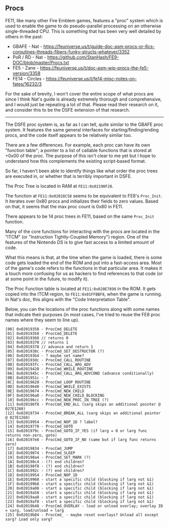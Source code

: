 ## Procs

FE11, like many other Fire Emblem games, features a "proc" system which is used to enable the game to do pseudo-parallel processing on an otherwise single-threaded CPU. This is something that has been very well detailed by others in the past:
* GBAFE - Nat  - https://feuniverse.us/t/guide-doc-asm-procs-or-6cs-coroutines-threads-fibers-funky-structs-whatever/3352
* PoR / RD - Nat - https://github.com/StanHash/FE9-DOC/blob/master/Procs.txt
* FE5 - Zane - https://feuniverse.us/t/doc-asm-wip-procs-the-fe5-version/3358
* FE14 - Circles - https://feuniverse.us/t/fe14-misc-notes-on-fates/16232/3

For the sake of brevity, I won't cover the entire scope of what procs are since I think Nat's guide is already extremely thorough and comprehensive, and I would just be repeating a lot of that. Please read their research on it, and consider this to be the DSFE extension of that research.

---

The DSFE proc system is, as far as I can tell, quite similar to the GBAFE proc system. It features the same general interfaces for starting/finding/ending procs, and the code itself appears to be relatively similar too.

There are a few differences. For example, each proc can have its own "function table"; a pointer to a list of callable functions that is stored at +0x00 of the proc. The purpose of this isn't clear to me yet but I hope to understand how this complements the existing script-based format.

So far, I haven't been able to identify things like what order the proc trees are executed in, or whether that is terribly important in DSFE.

The Proc Tree is located in RAM at `FE11:0x02190F28`.

The function at `FE11:0x02018C58` seems to be equivalent to FE8's `Proc_Init`. It iterates over 0x80 procs and initializes their fields to zero values. Based on that, it seems that the max proc count is 0x80 in FE11.

There appears to be 14 proc trees in FE11, based on the same `Proc_Init` function.

Many of the core functions for interacting with the procs are located in the "ITCM" (or "Instruction Tightly-Coupled Memory") region. One of the features of the Nintendo DS is to give fast access to a limited amount of code.

What this means is that, at the time when the game is loaded, there is some code gets loaded the end of the ROM and put into a fast-access area. Most of the game's code refers to the functions in that particular area. It makes it a touch more confusing for us as hackers to find references to that code (or at some point in the future, to modify it).

The Proc Function table is located at `FE11:0x020E7898` in the ROM. It gets copied into the ITCM region, to `FE11:0x01FFBBF8`, when the game is running. In Nat's doc, this aligns with the "Code Interpretation Table".

Below, you can the locations of the proc functions along with some names that indicate their purposes (in most cases, I've tried to reuse the FE8 proc names where they seem to line up).

```
[00] 0x02019358 - ProcCmd_DELETE
[01] 0x02019358 - ProcCmd_DELETE
[02] 0x02019368 // returns 0
[03] 0x02019370 // returns 1
[04] 0x02019378 // advance and return 1
[05] 0x0201938c - ProcCmd_SET_DESTRUCTOR (?)
[06] 0x020193b4 - ? maybe set name?
[07] 0x020193dc - ProcCmd_CALL_ROUTINE
[08] 0x020193fc - ProcCmd_CALL_ARG_ADV
[09] 0x02019420 - ProcCmd_WHILE_ROUTINE
[0A] 0x0201945c - ProcCmd_CALL_ARG_ADVCOND (advance conditionally)
[0B] 0x0201951c - ?
[0C] 0x02019620 - ProcCmd_LOOP_ROUTINE
[0D] 0x02019640 - ProcCmd_WHILE_EXISTS
[0E] 0x02019674 - ProcCmd_NEW_CHILD
[0F] 0x020196a0 - ProcCmd_NEW_CHILD_BLOCKING
[10] 0x020196cc - ProcCmd_NEW_PROC_IN_TREE (?)
[11] 0x020196f8 - ProcCmd_END_ALL (sarg skips an additional pointer @ 027E1268)
[12] 0x02019734 - ProcCmd_BREAK_ALL (sarg skips an additional pointer @ 027E1268)
[13] 0x02019954 - ProcCmd_NOP_1D ? label?
[14] 0x02019770 - ProcCmd_GOTO
[15] 0x0201979c - ProcCmd_GOTO_IF_YES (if larg = 0 or larg func returns non-zero, goto)
[16] 0x020197e8 - ProcCmd_GOTO_IF_NO (same but if larg func returns zero)
[17] 0x02019834 - ProcCmd_JUMP
[18] 0x02019874 - ProcCmd_SLEEP
[19] 0x020198a4 - ProcCmd_SET_MARK (?)
[1A] 0x020198c4 - (?) end children?
[1B] 0x020198f8 - (?) end children?
[1C] 0x0201992c - (?) end children?
[1D] 0x02019954 - ProcCmd_NOP_1D
[1E] 0x02019968 - start a specific child (blocking if larg not &1)
[1F] 0x020199b8 - start a specific child (blocking if larg not &1)
[20] 0x02019a08 - start a specific child (blocking if larg not &1)
[21] 0x02019a58 - start a specific child (blocking if larg not &1)
[22] 0x02019aa8 - start a specific child (blocking if larg not &1)
[23] 0x02019af8 - start a specific child (blocking if larg not &1)
[24] 0x02019b48 - ProcCmd_OVERLAY - load or unload overlay; overlay ID = sarg, load/unload = larg
[25] 0x02019b84 - ProcCmd_ - maybe reset overlays? Unload all except sarg? Load only sarg?
```
